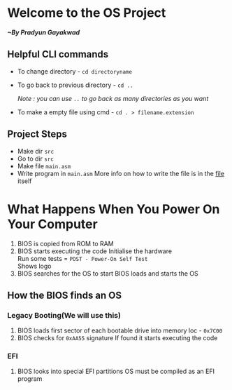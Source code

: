 # Welcome to the OS Project
**_~By Pradyun Gayakwad_**


Helpful CLI commands
--------------------
+ To change directory - `cd directoryname`
+ To go back to previous directory - `cd ..`

   *Note : you can use `..` to go back as many  directories as you want*   
+ To make a empty file using cmd - `cd . > filename.extension`


Project Steps
-------------
+ Make dir `src`
+ Go to dir `src`
+ Make file `main.asm`
+ Write program in `main.asm`
   More info on how to write the file is in the [file](../OsDev/src/main.asm) itself

What Happens When You Power On Your Computer
============================================
1. BIOS is copied from ROM to RAM
2. BIOS starts executing the code
   Initialise the hardware   
   Run some tests = `POST - Power-On Self Test`   
   Shows logo   
3. BIOS searches for the OS to start
   BIOS loads and starts the OS   

How the BIOS finds an OS
------------------------
### Legacy Booting(We will use this)
1. BIOS loads first sector of each bootable drive into memory loc - `0x7C00`
2. BIOS checks for `0xAA55` signature
   If found it starts executing the code   

### EFI
1. BIOS looks into special EFI partitions
   OS must be compiled as an EFI program   


   